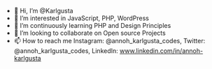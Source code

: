 - 👋 Hi, I’m @Karlgusta
- 👀 I’m interested in JavaScript, PHP, WordPress
- 🌱 I’m continuously learning PHP and Design Principles
- 💞️ I’m looking to collaborate on Open source Projects
- 📫 How to reach me Instagram: @annoh_karlgusta_codes, Twitter: @annoh_karlgusta_codes, LinkedIn: www.linkedin.com/in/annoh-karlgusta

<!---
KarlGusta/KarlGusta is a ✨ special ✨ repository because its `README.md` (this file) appears on your GitHub profile.
You can click the Preview link to take a look at your changes.
--->

